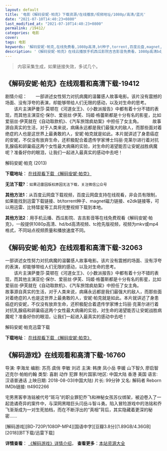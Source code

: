 ```yaml
---
layout: default
title: '电影《解码安妮·帕克》下载资源/在线播放/视频地址/1080p/高清/蓝光'
date: "2021-07-10T14:40:23+0800"
last_modified_at: "2021-07-10T14:40:23+0800"
permalink: /19412/
categories: 电影
cover:
tags: 电影
keywords: '解码安妮·帕克,在线免费看,1080p高清,bt种子,torrent,百度云盘,magnet,磁力链,迅雷下载资源'
description: '《解码安妮·帕克》在线云播放手机西瓜影院吉吉影音免费看，1080p高清bd/hd未删减完整版和tc抢先枪版，mkv/mp4格式，附带bt/torrent种子、magnet/磁力链、百度云盘、网盘资源迅雷下载链接'
---
```


>内容采集生成，如果链接失效，多试几个。


## 《解码安妮·帕克》在线观看和高清下载-19412

剧情介绍：　　一部讲述女性努力对抗病魔的温馨感人故事电影。该片没有震撼的场面、没有浮夸的表演，却能够带给人们无限的感动，以及对生命的思考。   　　该片主演萨曼莎·莫顿在《河道女王》、《小数派报告》中都有着十分不错的表现，而其他主演亚伦·保尔、爱丽丝·伊芙、玛姬·格蕾斯都是十分有名的影星，比如爱丽丝·伊芙就在《自动取款机》、《汽车旅馆疯劫案》中担任了女主角。  　　故事源自真实的生活，对于人类来说，病痛永远都是我们最强大的敌人，而那些面对着绝症的人也是这世界上最勇敢的人，安妮·帕克就是如此。本片就讲述了身患癌症的安妮，不仅没有放弃生命，还积极配合着遗传学家博士玛丽·克莱尔进行着对抗乳腺癌和卵巢癌这两个女性最大病痛的实验，对生命的渴望能否让安妮战胜病魔呢？准备好你的眼泪，让我们一起进入最真实的感动中去吧！


解码安妮·帕克 (2013)

**下载地址**： [在线观看下载 《解码安妮·帕克》](https://www.btbtdy.me/btdy/dy2362.html) 


**无法下载?**：`如果迅雷因版权原因无法下载，关注微信公众号 `

**其他方法1**：从百度云网盘下载视频，百度云网盘支持在线观看，非会员有限制，如果能找到迅雷下载链接、bt/torrent种子、magnet磁力链接、e2dk链接等，可以用迅雷、比特彗星等工具将完整视频下载到本地。

**其他方法2**：用手机云播、西瓜影院、吉吉影音等在线免费观看《解码安妮·帕克》，一般提供1080p高清、hd/bd高清视频、tc抢先版视频，视频为mkv或mp4格式，不同站点视频质量和播放速度不同。


## 《解码安妮·帕克》在线观看和高清下载-32063

一部讲述女性努力对抗病魔的温馨感人故事电影。该片没有震撼的场面、没有浮夸的表演，却能够带给人们无限的感动，以及对生命的思考。<br />　　该片主演萨曼莎&middot;莫顿在《河道女王》、《小数派报告》中都有着十分不错的表现，而其他主演亚伦&middot;保尔、爱丽丝·伊芙、玛姬&middot;格蕾斯都是十分有名的影星，比如爱丽丝·伊芙就在《自动取款机》、《汽车旅馆疯劫案》中担任了女主角。<br /> 故事源自真实的生活，对于人类来说，病痛永远都是我们最强大的敌人，而那些面对着绝症的人也是这世界上最勇敢的人，安妮&middot;帕克就是如此。本片就讲述了身患癌症的安妮，不仅没有放弃生命，还积极配合着遗传学家博士玛丽·克莱尔进行着对抗乳腺癌和卵巢癌这两个女性最大病痛的实验，对生命的渴望能否让安妮战胜病魔呢？准备好你的眼泪，让我们一起进入最真实的感动中去吧！


解码安妮·帕克迅雷下载

**下载地址**： [在线观看下载 《解码安妮·帕克》](https://www.993dy.com//vod-detail-id-16608.html) 


## 《解码游戏》在线观看和高清下载-16760

导演: 李海龙 编剧: 苏亮 虞俏 李敏 刘迟 主演: 韩庚 凤小岳 李媛 山下智久 廖启智 迈克尔·帕帕约翰 类型: 喜剧 动作 犯罪 制片国家/地区: 中国大陆 香港 美国 语言: 汉语普通话 上映日期: 2018-08-03(中国大陆) 片长: 99分钟 又名: 解码者 Reborn IMDb链接: tt4902266

宅男黑客李浩铭被代号“斑马”的职业罪犯乔飞和神秘女孩苏仪绑架，被迫卷入了一起诡谲奇异的案件中，与深网黑暗巨头闫岳斗智斗勇。陷入冒险游戏中的浩铭和乔飞渐渐成为一对生死拍档，而在不断浮出的“真相”背后，其实隐藏着更深的秘密……


[解码游戏][BD-720P/1080P-MP4][国语中字][豆瓣3.8分][1.89GB/4.36GB][2018][BT下载/迅雷下载]

**详情查看**： [《解码游戏》详情介绍](/movie/16760/)， **查看更多**：[本站资源大全](/movie/t/all/)

